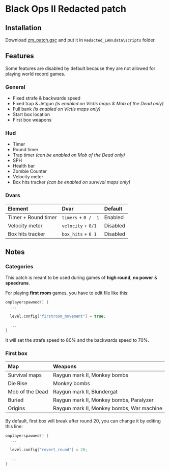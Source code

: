 # **Black Ops II Redacted patch**

## **Installation**

Download [zm_patch.gsc](https://github.com/SamRemix/scripts/blob/master/zm_patch.gsc) and put it in `Redacted_LAN\data\scripts` folder.

## **Features**

Some features are disabled by default because they are not allowed for playing world record games.

### General

- Fixed strafe & backwards speed
- Fixed trap & Jetgun *(is enabled on Victis maps & Mob of the Dead only)*
- Full bank *(is enabled on Victis maps only)*
- Start box location
- First box weapons

### Hud

- Timer
- Round timer
- Trap timer *(can be enabled on Mob of the Dead only)*
- SPH
- Health bar
- Zombie Counter
- Velocity meter
- Box hits tracker *(can be enabled on survival maps only)*

### Dvars

| Element             | Dvar                | Default  |
| :------------------ | :------------------ | :------- |
| Timer + Round timer | `timers` + `0 /  1` | Enabled  |
| Velocity meter      | `velocity` + `0/1`  | Disabled |
| Box hits tracker    | `box_hits` + `0 1`  | Disabled |

## **Notes**

### **Categories**

This patch is meant to be used during games of **high round**, **no power** & **speedruns**.

For playing **first room** games, you have to edit file like this:

```cpp
onplayerspawned() {
  ...

  level.config["firstroom_movement"] = true;

  ...
}
```

It will set the strafe speed to 80% and the backwards speed to 70%.

### **First box**

| Map             | Weapons                                   |
| :-------------- | :---------------------------------------- |
| Survival maps   | Raygun mark II, Monkey bombs              |
| Die Rise        | Monkey bombs                              |
| Mob of the Dead | Raygun mark II, Blundergat                |
| Buried          | Raygun mark II, Monkey bombs, Paralyzer   |
| Origins         | Raygun mark II, Monkey bombs, War machine |

By default, first box will break after round 20, you can change it by editing this line:

```cpp
onplayerspawned() {
  ...

  level.config["revert_round"] = 20;

  ...
}
```